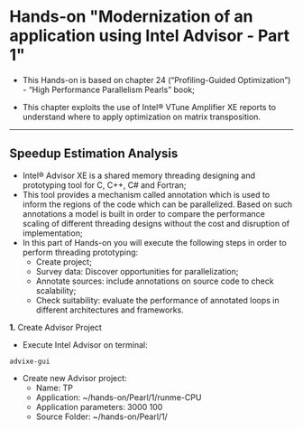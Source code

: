 # Hands-on "Modernization of an application using Intel Advisor - Part 1" #

* This Hands-on is based on chapter 24 (“Profiling-Guided Optimization”) - “High Performance Parallelism Pearls” book;

* This chapter exploits the use of Intel® VTune Amplifier XE reports to understand where to apply optimization on matrix transposition.

______

## Speedup Estimation Analysis ##

* Intel® Advisor XE is a shared memory threading designing and prototyping tool for C, C++, C# and Fortran;
* This tool provides a mechanism called annotation which is used to inform the regions of the code which can be parallelized. Based on such annotations a model is built in order to compare the performance scaling of different threading designs without the cost and disruption of implementation;
* In this part of Hands-on you will execute the following steps in order to perform threading prototyping:
	* Create project;
	* Survey data: Discover opportunities for parallelization;
	* Annotate sources: include annotations on source code to check scalability;
	* Check suitability: evaluate the performance of annotated loops in different architectures and frameworks.

**1.** Create Advisor Project

* Execute Intel Advisor on terminal: 

```
advixe-gui
```

* Create new Advisor project:
	* Name: TP
	* Application: ~/hands-on/Pearl/1/runme-CPU
	* Application parameters: 3000 100
	* Source Folder: ~/hands-on/Pearl/1/

